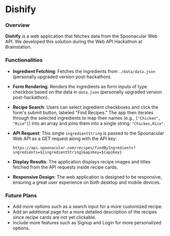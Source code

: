 # Dishify

### Overview
**Dishify** is a web application that fetches data from the Spoonacular Web API. We developed this solution during the Web API Hackathon at Brainstation.

### Functionalities
- **Ingredient Fetching**: Fetches the ingredients from `./data/data.json` (personally upgraded version post-hackathon).
- **Form Rendering**: Renders the ingredients as form inputs of type checkbox based on the data in `data.json` (personally upgraded version post-hackathon).
- **Recipe Search**: Users can select ingredient checkboxes and click the form's submit button, labeled "Find Recipes." The app then iterates through the selected ingredients to map their names (e.g., `["Chicken", "Rice"]`) into an array and joins them into a single string: `"Chicken,Rice"`.
- **API Request**: This single `ingredientString` is passed to the Spoonacular Web API as a GET request along with the API key:

  ```plaintext
  https://api.spoonacular.com/recipes/findByIngredients?ingredients=${ingredientString}&apiKey=${apiKey}

- **Display Results**: The application displays recipe images and titles fetched from the API requests inside recipe cards.
- **Responsive Design**: The web application is designed to be responsive, ensuring a great user experience on both desktop and mobile devices.

### Future Plans
- Add more options such as a search input for a more customized recipe.
- Add an additional page for a more detailed description of the recipes since recipe cards are not yet clickable.
- Include more features such as Signup and Login for more personalized options.
